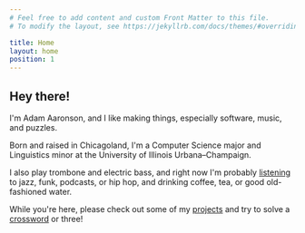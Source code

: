 ```yaml
---
# Feel free to add content and custom Front Matter to this file.
# To modify the layout, see https://jekyllrb.com/docs/themes/#overriding-theme-defaults

title: Home
layout: home
position: 1
---
```


## Hey there!

I'm Adam Aaronson, and I like making things, especially software, music, and puzzles.

Born and raised in Chicagoland, I'm a Computer Science major and Linguistics minor at the University of Illinois Urbana–Champaign. 

I also play trombone and electric bass, and right now I'm probably [listening](https://aaronson.org/full-moon-albums/) to jazz, funk, podcasts, or hip hop, and drinking coffee, tea, or good old-fashioned water.

While you're here, please check out some of my [projects](/projects) and try to solve a [crossword](/crosswords) or three!